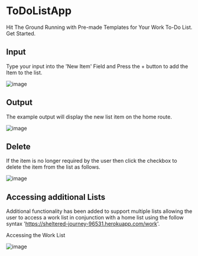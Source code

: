 # ToDoListApp
Hit The Ground Running with Pre-made Templates for Your Work To-Do List. Get Started.

## Input
Type your input into the 'New Item' Field and Press the + button to add the Item to the list.  

![image](https://user-images.githubusercontent.com/91548582/142395191-d0578fcd-1841-47ca-bdee-2ff24307b31f.png)

## Output 
The example output will display the new list item on the home route. 

![image](https://user-images.githubusercontent.com/91548582/142395866-e43fb75e-d6f4-457a-8d79-e5dafc7af9ff.png)

## Delete
If the item is no longer required by the user then click the checkbox to delete the item from the list as follows. 

![image](https://user-images.githubusercontent.com/91548582/142396147-976b30ea-7d51-4c08-ab22-8e991b3c1292.png)

## Accessing additional Lists

Additional functionality has been added to support multiple lists allowing the user to access a work list in conjunction with a home list using the follow syntax 'https://sheltered-journey-96531.herokuapp.com/work'. 

Accessing the Work List 

![image](https://user-images.githubusercontent.com/91548582/142396954-e5ec8ba3-b434-4a85-b056-b4c87d8ed618.png)



